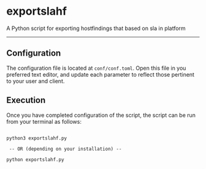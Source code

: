 # exportslahf
A Python script for exporting hostfindings that based on sla in platform

----

## Configuration
The configuration file is located at `conf/conf.toml`. Open this file
in you preferred text editor, and update each parameter to reflect those
pertinent to your user and client.


## Execution
Once you have completed configuration of the script, the script can be run from your
terminal as follows:

```commandline

python3 exportslahf.py

 -- OR (depending on your installation) --

python exportslahf.py

```